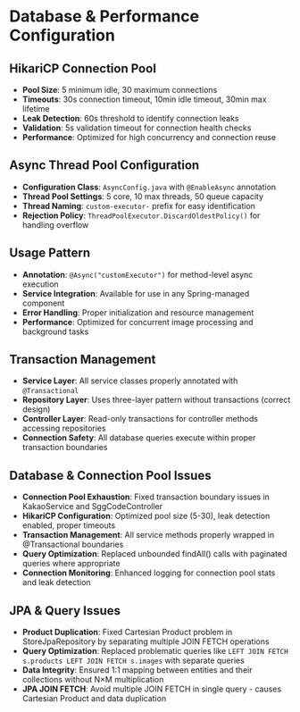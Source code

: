 # Database & Performance Configuration

## HikariCP Connection Pool

- **Pool Size**: 5 minimum idle, 30 maximum connections
- **Timeouts**: 30s connection timeout, 10min idle timeout, 30min max lifetime
- **Leak Detection**: 60s threshold to identify connection leaks
- **Validation**: 5s validation timeout for connection health checks
- **Performance**: Optimized for high concurrency and connection reuse

## Async Thread Pool Configuration

- **Configuration Class**: `AsyncConfig.java` with `@EnableAsync` annotation
- **Thread Pool Settings**: 5 core, 10 max threads, 50 queue capacity
- **Thread Naming**: `custom-executor-` prefix for easy identification
- **Rejection Policy**: `ThreadPoolExecutor.DiscardOldestPolicy()` for handling overflow

## Usage Pattern

- **Annotation**: `@Async("customExecutor")` for method-level async execution
- **Service Integration**: Available for use in any Spring-managed component
- **Error Handling**: Proper initialization and resource management
- **Performance**: Optimized for concurrent image processing and background tasks

## Transaction Management

- **Service Layer**: All service classes properly annotated with `@Transactional`
- **Repository Layer**: Uses three-layer pattern without transactions (correct design)
- **Controller Layer**: Read-only transactions for controller methods accessing repositories
- **Connection Safety**: All database queries execute within proper transaction boundaries

## Database & Connection Pool Issues

- **Connection Pool Exhaustion**: Fixed transaction boundary issues in KakaoService and SggCodeController
- **HikariCP Configuration**: Optimized pool size (5-30), leak detection enabled, proper timeouts
- **Transaction Management**: All service methods properly wrapped in @Transactional boundaries
- **Query Optimization**: Replaced unbounded findAll() calls with paginated queries where appropriate
- **Connection Monitoring**: Enhanced logging for connection pool stats and leak detection

## JPA & Query Issues

- **Product Duplication**: Fixed Cartesian Product problem in StoreJpaRepository by separating multiple JOIN FETCH operations
- **Query Optimization**: Replaced problematic queries like `LEFT JOIN FETCH s.products LEFT JOIN FETCH s.images` with separate queries
- **Data Integrity**: Ensured 1:1 mapping between entities and their collections without N×M multiplication
- **JPA JOIN FETCH**: Avoid multiple JOIN FETCH in single query - causes Cartesian Product and data duplication